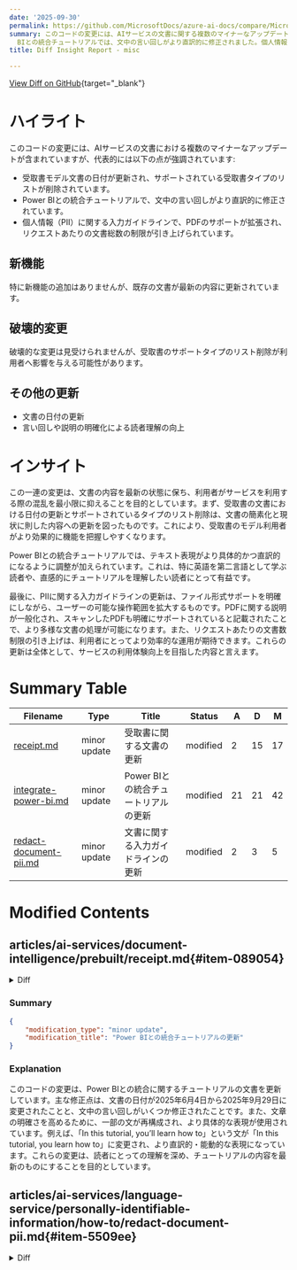 ```yaml
---
date: '2025-09-30'
permalink: https://github.com/MicrosoftDocs/azure-ai-docs/compare/MicrosoftDocs:36bd0d1...MicrosoftDocs:9fffe4d
summary: このコードの変更には、AIサービスの文書に関する複数のマイナーなアップデートが含まれていますが、特に以下の点が重要です。受取書モデル文書の日付が更新され、サポートされている受取書タイプのリストが削除されました。また、Power
  BIとの統合チュートリアルでは、文中の言い回しがより直訳的に修正されました。個人情報に関する入力ガイドラインでは、PDFのサポートが拡張され、リクエストあたりの文書総数の制限が引き上げられています。新機能の追加はありませんが、既存の文書が最新の内容に更新されています。破壊的な変更は見受けられませんが、受取書のサポートタイプのリスト削除が利用者に影響を与える可能性があります。全体として、これらの変更は文書の内容を最新に保ち、サービス利用時の混乱を最小限に抑えることを目指しています。
title: Diff Insight Report - misc

---
```


[View Diff on GitHub](https://github.com/MicrosoftDocs/azure-ai-docs/compare/MicrosoftDocs:36bd0d1...MicrosoftDocs:9fffe4d){target="_blank"}

# ハイライト
このコードの変更には、AIサービスの文書における複数のマイナーなアップデートが含まれていますが、代表的には以下の点が強調されています:
- 受取書モデル文書の日付が更新され、サポートされている受取書タイプのリストが削除されています。
- Power BIとの統合チュートリアルで、文中の言い回しがより直訳的に修正されています。
- 個人情報（PII）に関する入力ガイドラインで、PDFのサポートが拡張され、リクエストあたりの文書総数の制限が引き上げられています。

## 新機能
特に新機能の追加はありませんが、既存の文書が最新の内容に更新されています。

## 破壊的変更
破壊的な変更は見受けられませんが、受取書のサポートタイプのリスト削除が利用者へ影響を与える可能性があります。

## その他の更新
- 文書の日付の更新
- 言い回しや説明の明確化による読者理解の向上

# インサイト
この一連の変更は、文書の内容を最新の状態に保ち、利用者がサービスを利用する際の混乱を最小限に抑えることを目的としています。まず、受取書の文書における日付の更新とサポートされているタイプのリスト削除は、文書の簡素化と現状に則した内容への更新を図ったものです。これにより、受取書のモデル利用者がより効果的に機能を把握しやすくなります。

Power BIとの統合チュートリアルでは、テキスト表現がより具体的かつ直訳的になるように調整が加えられています。これは、特に英語を第二言語として学ぶ読者や、直感的にチュートリアルを理解したい読者にとって有益です。

最後に、PIIに関する入力ガイドラインの更新は、ファイル形式サポートを明確にしながら、ユーザーの可能な操作範囲を拡大するものです。PDFに関する説明が一般化され、スキャンしたPDFも明確にサポートされていると記載されたことで、より多様な文書の処理が可能になります。また、リクエストあたりの文書数制限の引き上げは、利用者にとってより効率的な運用が期待できます。これらの更新は全体として、サービスの利用体験向上を目指した内容と言えます。

# Summary Table
|  Filename  | Type |    Title    | Status | A  | D  | M  |
|------------|------|-------------|--------|----|----|----|
| [receipt.md](#item-089054) | minor update | 受取書に関する文書の更新 | modified | 2 | 15 | 17 | 
| [integrate-power-bi.md](#item-20f71f) | minor update | Power BIとの統合チュートリアルの更新 | modified | 21 | 21 | 42 | 
| [redact-document-pii.md](#item-5509ee) | minor update | 文書に関する入力ガイドラインの更新 | modified | 2 | 3 | 5 | 


# Modified Contents
## articles/ai-services/document-intelligence/prebuilt/receipt.md{#item-089054}

<details>
<summary>Diff</summary>
````diff
@@ -6,7 +6,7 @@ author: laujan
 manager: nitinme
 ms.service: azure-ai-document-intelligence
 ms.topic: conceptual
-ms.date: 11/19/2024
+ms.date: 09/29/2025
 ms.author: lajanuar
 ---
 
@@ -30,20 +30,7 @@ ms.author: lajanuar
 [!INCLUDE [applies to v2.1](../includes/applies-to-v21.md)]
 ::: moniker-end
 
-The Document Intelligence receipt model combines powerful Optical Character Recognition (OCR) capabilities with deep learning models to analyze and extract key information from sales receipts. Receipts can be of various formats and quality including printed and handwritten receipts. The API extracts key information such as merchant name, merchant phone number, transaction date, tax, and transaction total and returns structured JSON data. Receipt model v4.0 (GA) supports other fields including `ReceiptType`, `TaxDetails.NetAmount`, `TaxDetails.Description`, `TaxDetails.Rate` and `CountryRegion` along with VAT table extraction on general hotel receipts. VAT table extraction support for Nordic Receipts will be added in March 2025. 
-
-**Supported receipt types in the latest version (4.0):**
-
-* Meal
-* Supplies
-* Hotel
-* Fuel&Energy
-* Transportation
-* Communication
-* Subscriptions
-* Entertainment
-* Training
-* Healthcare 
+The Document Intelligence receipt model combines powerful Optical Character Recognition (OCR) capabilities with deep learning models to analyze and extract key information from sales receipts. Receipts can be of various formats and quality including printed and handwritten receipts. The API extracts key information such as merchant name, merchant phone number, transaction date, tax, and transaction total and returns structured JSON data. Receipt model v4.0 (GA) supports other fields including `ReceiptType`, `TaxDetails.NetAmount`, `TaxDetails.Description`, `TaxDetails.Rate` and `CountryRegion` along with VAT table extraction on general hotel receipts. 
 
 ## Receipt data extraction
 
````
</details>

### Summary

```json
{
    "modification_type": "minor update",
    "modification_title": "受取書に関する文書の更新"
}
```

### Explanation
このコードの変更は、受取書モデルに関する文書の更新を反映しています。主な変更点は、文書の日付の更新と受取書のサポートされているタイプのリストが削除されたことです。新しい日付は2025年9月29日に設定され、以前の日付である2024年11月19日は削除されました。また、サポートされている受取書のタイプの詳細が削除され、より簡潔な説明に改訂されました。この修正は、受取書モデルの特徴を強調しながら、文書をよりアップデートされた状態に保つことを目的としています。

## articles/ai-services/language-service/key-phrase-extraction/tutorials/integrate-power-bi.md{#item-20f71f}

<details>
<summary>Diff</summary>
````diff
@@ -6,7 +6,7 @@ author: laujan
 manager: nitinme
 ms.service: azure-ai-language
 ms.topic: tutorial
-ms.date: 06/04/2025
+ms.date: 09/29/2025
 ms.author: lajanuar
 ms.custom:
   - language-service-key-phrase
@@ -18,7 +18,7 @@ ms.custom:
 
 Microsoft Power BI Desktop is a free application that lets you connect to, transform, and visualize your data. Key phrase extraction, one of the features of Azure AI Language, provides natural language processing. Given raw unstructured text, it can extract the most important phrases, analyze sentiment, and identify well-known entities such as brands. Together, these tools can help you quickly see what your customers are talking about and how they feel about it.
 
-In this tutorial, you'll learn how to:
+In this tutorial, you learn how to:
 
 > [!div class="checklist"]
 > * Use Power BI Desktop to import and transform data
@@ -40,7 +40,7 @@ In this tutorial, you'll learn how to:
 To get started, open Power BI Desktop and load the comma-separated value (CSV) file that you downloaded as part of the [prerequisites](#prerequisites). This file represents a day's worth of hypothetical activity in a fictional small company's support forum.
 
 > [!NOTE]
-> Power BI can use data from a wide variety of web-based sources, such as SQL databases. See the [Power Query documentation](/power-query/connectors/) for more information.
+> Power BI can use data from a wide variety of web-based sources, such as SQL databases. For more information, *see* [Power Query documentation](/power-query/connectors/).
 
 In the main Power BI Desktop window, select the **Home** ribbon. In the **External data** group of the ribbon, open the **Get Data** drop-down menu and select **Text/CSV**.
 
@@ -50,15 +50,15 @@ The Open dialog appears. Navigate to your Downloads folder, or to the folder whe
 
 ![The CSV Import dialog](../media/tutorials/power-bi/csv-import.png)
 
-The CSV import dialog lets you verify that Power BI Desktop has correctly detected the character set, delimiter, header rows, and column types. This information is all correct, so select **Load**.
+The CSV import dialog lets you verify that Power BI Desktop correctly detected the character set, delimiter, header rows, and column types. This information is all correct, so select **Load**.
 
-To see the loaded data, click the **Data View** button on the left edge of the Power BI workspace. A table opens that contains the data, like in Microsoft Excel.
+To see the loaded data, select the **Data View** button on the left edge of the Power BI workspace. A table opens that contains the data, like in Microsoft Excel.
 
 ![The initial view of the imported data](../media/tutorials/power-bi/initial-data-view.png)
 
 ## Prepare the data
 
-You might need to transform your data in Power BI Desktop before it's ready to be processed by Key Phrase Extraction.
+You might need to transform your data in Power BI Desktop before Key Phrase Extraction processing.
 
 The sample data contains a `subject` column and a `comment` column. With the Merge Columns function in Power BI Desktop, you can extract key phrases from the data in both these columns, rather than just the `comment` column.
 
@@ -68,7 +68,7 @@ In Power BI Desktop, select the **Home** ribbon. In the **External data** group,
 
 Select `FabrikamComments` in the **Queries** list at the left side of the window if it isn't already selected.
 
-Now select both the `subject` and `comment` columns in the table. You might need to scroll horizontally to see these columns. First click the `subject` column header, then hold down the Control key and click the `comment` column header.
+Now select both the `subject` and `comment` columns in the table. You might need to scroll horizontally to see these columns. First select the `subject` column header, then hold down the Control key and select the `comment` column header.
 
 ![Selecting fields to be merged](../media/tutorials/power-bi/select-columns.png)
 
@@ -82,7 +82,7 @@ You might also consider filtering out blank messages using the Remove Empty filt
 
 ## Understand the API
 
-[Key Phrase Extraction](https://westus.dev.cognitive.microsoft.com/docs/services/TextAnalytics-V3-1/operations/KeyPhrases) can process up to a thousand text documents per HTTP request. Power BI prefers to deal with records one at a time, so in this tutorial your calls to the API will include only a single document each. The Key Phrases API requires the following fields for each document being processed.
+[Key Phrase Extraction](/rest/api/language/text-analysis-runtime/analyze-text?view=rest-language-2024-11-01&preserve-view=true&tabs=HTTP#analyzetextkeyphraseextractioninput) can process up to a thousand text documents per HTTP request. Power BI prefers to deal with records one at a time, so in this tutorial your calls to the API include only a single document each. The Key Phrases API requires the following fields for each document being processed.
 
 | Field | Description |
 | - | - |
@@ -92,10 +92,10 @@ You might also consider filtering out blank messages using the Remove Empty filt
 
 ## Create a custom function
 
-Now you're ready to create the custom function that will integrate Power BI and Key Phrase Extraction. The function receives the text to be processed as a parameter. It converts data to and from the required JSON format and makes the HTTP request to the Key Phrases API. The function then parses the response from the API and returns a string that contains a comma-separated list of the extracted key phrases.
+Now you're ready to create the custom function that integrates Power BI and Key Phrase Extraction. The function receives the text to be processed as a parameter. It converts data to and from the required JSON format and makes the HTTP request to the Key Phrases API. The function then parses the response from the API and returns a string that contains a comma-separated list of the extracted key phrases.
 
 > [!NOTE]
-> Power BI Desktop custom functions are written in the [Power Query M formula language](/powerquery-m/power-query-m-reference), or just "M" for short. M is a functional programming language based on [F#](/dotnet/fsharp/). You don't need to be a programmer to finish this tutorial, though; the required code is included below.
+> Power BI Desktop custom functions are written in the [Power Query M formula language](/powerquery-m/power-query-m-reference), or just "M" for short. M is a functional programming language based on [F#](/dotnet/fsharp/). You don't need to be a programmer to finish this tutorial, though; the required code is included.
 
 In Power BI Desktop, make sure you're still in the Query Editor window. If you aren't, select the **Home** ribbon, and in the **External data** group, select **Edit Queries**.
 
@@ -106,7 +106,7 @@ A new query, initially named `Query1`, appears in the Queries list. Double-click
 Now, in the **Home** ribbon, in the **Query** group, select **Advanced Editor** to open the Advanced Editor window. Delete the code that's already in that window and paste in the following code. 
 
 > [!NOTE]
-> Replace the example endpoint below (containing `<your-custom-subdomain>`) with the endpoint generated for your Language resource. You can find this endpoint by signing in to the [Azure portal](https://azure.microsoft.com/features/azure-portal/), navigating to your resource, and selecting **Key and endpoint**.
+> Replace the following example endpoint (containing `<your-custom-subdomain>`) with the endpoint generated for your Language resource. You can find this endpoint by signing in to the [Azure portal](https://azure.microsoft.com/features/azure-portal/), navigating to your resource, and selecting **Key and endpoint**.
 
 
 ```fsharp
@@ -153,12 +153,12 @@ After you close the Invoke Custom Function dialog, a banner may appear asking yo
 Select **Edit Credentials,** make sure `Anonymous` is selected in the dialog, then select **Connect.** 
 
 > [!NOTE]
-> You select `Anonymous` because Key Phrase Extraction authenticates requests using your access key, so Power BI does not need to provide credentials for the HTTP request itself.
+> You select `Anonymous` because Key Phrase Extraction authenticates requests using your access key, so Power BI doesn't need to provide credentials for the HTTP request itself.
 
 > [!div class="mx-imgBorder"]
 > ![setting authentication to anonymous](../media/tutorials/power-bi/access-web-content.png)
 
-If you see the Edit Credentials banner even after choosing anonymous access, you might have forgotten to paste your Language resource key into the code in the `KeyPhrases` [custom function](#create-a-custom-function).
+If you see the Edit Credentials banner even after choosing anonymous access, you check to see if you pasted your Language resource key into the code in the `KeyPhrases` [custom function](#create-a-custom-function).
 
 Next, a banner may appear asking you to provide information about your data sources' privacy. 
 
@@ -170,20 +170,20 @@ Select **Continue** and choose `Public` for each of the data sources in the dial
 
 ## Create the word cloud
 
-Once you have dealt with any banners that appear, select **Close & Apply** in the Home ribbon to close the Query Editor.
+Once you address with any banners that appear, select **Close & Apply** in the Home ribbon to close the Query Editor.
 
 Power BI Desktop takes a moment to make the necessary HTTP requests. For each row in the table, the new `keyphrases` column contains the key phrases detected in the text by the Key Phrases API. 
 
-Now you'll use this column to generate a word cloud. To get started, click the **Report** button in the main Power BI Desktop window, to the left of the workspace.
+Now you use this column to generate a word cloud. To get started, select the **Report** button in the main Power BI Desktop window, to the left of the workspace.
 
 > [!NOTE]
-> Why use extracted key phrases to generate a word cloud, rather than the full text of every comment? The key phrases provide us with the *important* words from our customer comments, not just the *most common* words. Also, word sizing in the resulting cloud isn't skewed by the frequent use of a word in a relatively small number of comments.
+> Why use extracted key phrases to generate a word cloud, rather than the full text of every comment? The key phrases provide us with the *important* words from our customer comments, not just the *most common* words. Also, word sizing in the resulting cloud doesn't correlate to the frequent use of a word in a relatively small number of comments.
 
-If you don't already have the Word Cloud custom visual installed, install it. In the Visualizations panel to the right of the workspace, click the three dots (**...**) and choose **Import From Market**. If the word "cloud" is not among the displayed visualization tools in the list, you can search for "cloud" and click the **Add** button next the Word Cloud visual. Power BI installs the Word Cloud visual and lets you know that it installed successfully.
+If you don't already have the Word Cloud custom visual installed, install it. In the Visualizations panel to the right of the workspace, select the three dots (**...**) and choose **Import From Market**. If the word "cloud" isn't among the displayed visualization tools in the list, you can search for "cloud" and select the **Add** button next the Word Cloud visual. Power BI installs the Word Cloud visual and lets you know that it installed successfully.
 
 ![adding a custom visual](../media/tutorials/power-bi/add-custom-visuals.png)<br><br>
 
-First, click the Word Cloud icon in the Visualizations panel.
+First, select the Word Cloud icon in the Visualizations panel.
 
 ![Word Cloud icon in visualizations panel](../media/tutorials/power-bi/visualizations-panel.png)
 
@@ -193,19 +193,19 @@ Now switch to the Format page of the Visualizations panel. In the Stop Words cat
 
 ![activating default stop words](../media/tutorials/power-bi/default-stop-words.png)
 
-Down a little further in this panel, turn off **Rotate Text** and **Title**.
+Scroll down the panel and turn off **Rotate Text** and **Title**.
 
 ![activate focus mode](../media/tutorials/power-bi/word-cloud-focus-mode.png)
 
-Select the Focus Mode tool in the report to get a better look at our word cloud. The tool expands the word cloud to fill the entire workspace, as shown below.
+Select the Focus Mode tool in the report to get a better look at our word cloud. The tool expands the word cloud to fill the entire workspace.
 
 ![A Word Cloud](../media/tutorials/power-bi/word-cloud.png)
 
 ## Using other features
 
 Azure AI Language also provides sentiment analysis and language detection. The language detection in particular is useful if your customer feedback isn't all in English.
 
-Both of these other APIs are similar to the Key Phrases API. That means you can integrate them with Power BI Desktop using custom functions that are nearly identical to the one you created in this tutorial. Just create a blank query and paste the appropriate code below into the Advanced Editor, as you did earlier. (Don't forget your access key!) Then, as before, use the function to add a new column to the table.
+Both of these other APIs are similar to the Key Phrases API. That means you can integrate them with Power BI Desktop using custom functions that are nearly identical to the one you created in this tutorial. Just create a blank query and paste the appropriate code into the Advanced Editor, as you did earlier. (Don't forget your access key!) Then, as before, use the function to add a new column to the table.
 
 The Sentiment Analysis function below returns a label indicating how positive the sentiment expressed in the text is.
 
````
</details>

### Summary

```json
{
    "modification_type": "minor update",
    "modification_title": "Power BIとの統合チュートリアルの更新"
}
```

### Explanation
このコードの変更は、Power BIとの統合に関するチュートリアルの文書を更新しています。主な修正点は、文書の日付が2025年6月4日から2025年9月29日に変更されたことと、文中の言い回しがいくつか修正されたことです。また、文章の明確さを高めるために、一部の文が再構成され、より具体的な表現が使用されています。例えば、「In this tutorial, you’ll learn how to」という文が「In this tutorial, you learn how to」に変更され、より直訳的・能動的な表現になっています。これらの変更は、読者にとっての理解を深め、チュートリアルの内容を最新のものにすることを目的としています。

## articles/ai-services/language-service/personally-identifiable-information/how-to/redact-document-pii.md{#item-5509ee}

<details>
<summary>Diff</summary>
````diff
@@ -33,7 +33,7 @@ A native document refers to the file format used to create the original document
 |File type|File extension|Description|
 |---------|--------------|-----------|
 |Text| `.txt`|An unformatted text document.|
-|Adobe PDF| `.pdf`|A portable document file formatted document.|
+|PDF| `.pdf`|A portable document file formatted document and scanned PDFs.|
 |Microsoft Word| `.docx`|A Microsoft Word document file.|
 
 ## Input guidelines
@@ -42,15 +42,14 @@ A native document refers to the file format used to create the original document
 
 |Type|support and limitations|
 |---|---|
-|**PDFs**| Fully scanned PDFs aren't supported.|
 |**Text within images**| Digital images with embedded text aren't supported.|
 |**Digital tables**| Tables in scanned documents aren't supported.|
 
 ***Document Size***
 
 |Attribute|Input limit|
 |---|---|
-|**Total number of documents per request** |**≤ 20**|
+|**Total number of documents per request** |**≤ 40**|
 |**Total content size per request**| **≤ 10 MB**|
 
 ## Include native documents with an HTTP request
````
</details>

### Summary

```json
{
    "modification_type": "minor update",
    "modification_title": "文書に関する入力ガイドラインの更新"
}
```

### Explanation
このコードの変更は、個人情報 (PII) の文書を赤外線処理する方法に関するガイドラインの更新を反映しています。主な変更点は、PDFの説明が「Adobe PDF」から「PDF」に変更され、スキャンしたPDFもサポートされることが明確に示されたことです。また、リクエストあたりの文書総数の制限が「20」から「40」に引き上げられました。この修正は、ユーザーがサポートされているファイル形式や制限を理解しやすくするためのもので、文書の処理要件を最新のものに保つことを目的としています。


